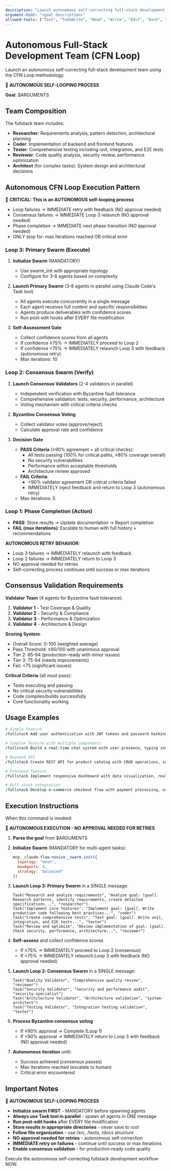 ```yaml
---
description: "Launch autonomous self-correcting full-stack development team with CFN Loop"
argument-hint: "<goal description>"
allowed-tools: ["Task", "TodoWrite", "Read", "Write", "Edit", "Bash", "Glob", "Grep"]
---
```


# Autonomous Full-Stack Development Team (CFN Loop)

Launch an autonomous self-correcting full-stack development team using the CFN Loop methodology.

🚨 **AUTONOMOUS SELF-LOOPING PROCESS**

**Goal**: $ARGUMENTS

## Team Composition

The fullstack team includes:
- **Researcher**: Requirements analysis, pattern detection, architectural planning
- **Coder**: Implementation of backend and frontend features
- **Tester**: Comprehensive testing including unit, integration, and E2E tests
- **Reviewer**: Code quality analysis, security review, performance optimization
- **Architect** (for complex tasks): System design and architectural decisions

## Autonomous CFN Loop Execution Pattern

🚨 **CRITICAL: This is an AUTONOMOUS self-looping process**
- Loop failures → IMMEDIATE retry with feedback (NO approval needed)
- Consensus failures → IMMEDIATE Loop 3 relaunch (NO approval needed)
- Phase completion → IMMEDIATE next phase transition (NO approval needed)
- ONLY stop for: max iterations reached OR critical error

### Loop 3: Primary Swarm (Execute)
1. **Initialize Swarm** (MANDATORY)
   - Use swarm_init with appropriate topology
   - Configure for 3-8 agents based on complexity

2. **Launch Primary Swarm** (3-8 agents in parallel using Claude Code's Task tool)
   - All agents execute concurrently in a single message
   - Each agent receives full context and specific responsibilities
   - Agents produce deliverables with confidence scores
   - Run post-edit hooks after EVERY file modification

3. **Self-Assessment Gate**
   - Collect confidence scores from all agents
   - If confidence ≥75% → IMMEDIATELY proceed to Loop 2
   - If confidence <75% → IMMEDIATELY relaunch Loop 3 with feedback (autonomous retry)
   - Max iterations: 10

### Loop 2: Consensus Swarm (Verify)
1. **Launch Consensus Validators** (2-4 validators in parallel)
   - Independent verification with Byzantine fault tolerance
   - Comprehensive validation: tests, security, performance, architecture
   - Voting mechanism with critical criteria checks

2. **Byzantine Consensus Voting**
   - Collect validator votes (approve/reject)
   - Calculate approval rate and confidence

3. **Decision Gate**
   - **PASS Criteria** (≥90% agreement + all critical checks):
     - All tests passing (100% for critical paths, ≥80% coverage overall)
     - No security vulnerabilities
     - Performance within acceptable thresholds
     - Architecture review approved
   - **FAIL Criteria**:
     - <90% validator agreement OR critical criteria failed
     - IMMEDIATELY inject feedback and return to Loop 3 (autonomous retry)
   - Max iterations: 5

### Loop 1: Phase Completion (Action)
- **PASS**: Store results → Update documentation → Report completion
- **FAIL (max iterations)**: Escalate to human with full history + recommendations

**AUTONOMOUS RETRY BEHAVIOR:**
- Loop 3 failures → IMMEDIATELY relaunch with feedback
- Loop 2 failures → IMMEDIATELY return to Loop 3
- NO approval needed for retries
- Self-correcting process continues until success or max iterations

## Consensus Validation Requirements

**Validator Team** (4 agents for Byzantine fault tolerance):
1. **Validator 1** - Test Coverage & Quality
2. **Validator 2** - Security & Compliance
3. **Validator 3** - Performance & Optimization
4. **Validator 4** - Architecture & Design

**Scoring System**:
- Overall Score: 0-100 (weighted average)
- Pass Threshold: ≥90/100 with unanimous approval
- Tier 2: 85-94 (production-ready with minor issues)
- Tier 3: 75-84 (needs improvements)
- Fail: <75 (significant issues)

**Critical Criteria** (all must pass):
- Tests executing and passing
- No critical security vulnerabilities
- Code compiles/builds successfully
- Core functionality working

## Usage Examples

```bash
# Simple feature
/fullstack Add user authentication with JWT tokens and password hashing

# Complex feature with multiple components
/fullstack Build a real-time chat system with user presence, typing indicators, message history, and file sharing

# Backend API
/fullstack Create REST API for product catalog with CRUD operations, search, filtering, and pagination

# Frontend feature
/fullstack Implement responsive dashboard with data visualization, real-time updates, and mobile support

# Full-stack integration
/fullstack Develop e-commerce checkout flow with payment processing, order management, and email notifications
```

## Execution Instructions

When this command is invoked:

🚨 **AUTONOMOUS EXECUTION - NO APPROVAL NEEDED FOR RETRIES**

1. **Parse the goal** from $ARGUMENTS

2. **Initialize Swarm** (MANDATORY for multi-agent tasks):
   ```javascript
   mcp__claude-flow-novice__swarm_init({
     topology: "mesh",
     maxAgents: 8,
     strategy: "balanced"
   })
   ```

3. **Launch Loop 3: Primary Swarm** in a SINGLE message:
   ```
   Task("Research and analyze requirements", "Analyze goal: [goal]. Research patterns, identify requirements, create detailed specifications...", "researcher")
   Task("Implement core features", "Implement goal: [goal]. Write production code following best practices...", "coder")
   Task("Create comprehensive tests", "Test goal: [goal]. Write unit, integration, and E2E tests...", "tester")
   Task("Review and optimize", "Review implementation of goal: [goal]. Check security, performance, architecture...", "reviewer")
   ```

4. **Self-assess** and collect confidence scores
   - If ≥75% → IMMEDIATELY proceed to Loop 2 (consensus)
   - If <75% → IMMEDIATELY relaunch Loop 3 with feedback (NO approval needed)

5. **Launch Loop 2: Consensus Swarm** in a SINGLE message:
   ```
   Task("Quality Validator", "Comprehensive quality review", "reviewer")
   Task("Security Validator", "Security and performance audit", "security-specialist")
   Task("Architecture Validator", "Architecture validation", "system-architect")
   Task("Testing Validator", "Integration testing validation", "tester")
   ```

6. **Process Byzantine consensus voting**
   - If ≥90% approval → Complete (Loop 1)
   - If <90% approval → IMMEDIATELY return to Loop 3 with feedback (NO approval needed)

7. **Autonomous iteration** until:
   - Success achieved (consensus passes)
   - Max iterations reached (escalate to human)
   - Critical error encountered

## Important Notes

🚨 **AUTONOMOUS SELF-LOOPING PROCESS**

- **Initialize swarm FIRST** - MANDATORY before spawning agents
- **Always use Task tool in parallel** - spawn all agents in ONE message
- **Run post-edit hooks** after EVERY file modification
- **Store results in appropriate directories** - never save to root
- **Follow file organization** - use /src, /tests, /docs structure
- **NO approval needed for retries** - autonomous self-correction
- **IMMEDIATE retry on failures** - continue until success or max iterations
- **Enable consensus validation** - for production-ready code quality

Execute the autonomous self-correcting fullstack development workflow NOW.